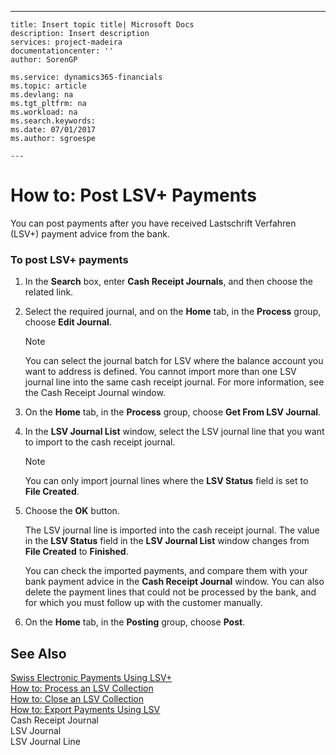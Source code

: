 ---
    title: Insert topic title| Microsoft Docs
    description: Insert description
    services: project-madeira
    documentationcenter: ''
    author: SorenGP

    ms.service: dynamics365-financials
    ms.topic: article
    ms.devlang: na
    ms.tgt_pltfrm: na
    ms.workload: na
    ms.search.keywords:
    ms.date: 07/01/2017
    ms.author: sgroespe

    ---
# How to: Post LSV+ Payments
You can post payments after you have received Lastschrift Verfahren \(LSV\+\) payment advice from the bank.  
  
### To post LSV\+ payments  
  
1.  In the **Search** box, enter **Cash Receipt Journals**, and then choose the related link.  
  
2.  Select the required journal, and on the **Home** tab, in the **Process** group, choose **Edit Journal**.  
  
    > [!NOTE]  
    >  You can select the journal batch for LSV where the balance account you want to address is defined. You cannot import more than one LSV journal line into the same cash receipt journal. For more information, see the Cash Receipt Journal window.  
  
3.  On the **Home** tab, in the **Process** group, choose **Get From LSV Journal**.  
  
4.  In the **LSV Journal List** window, select the LSV journal line that you want to import to the cash receipt journal.  
  
    > [!NOTE]  
    >  You can only import journal lines where the **LSV Status** field is set to **File Created**.  
  
5.  Choose the **OK** button.  
  
     The LSV journal line is imported into the cash receipt journal. The value in the **LSV Status** field in the **LSV Journal List** window changes from **File Created** to **Finished**.  
  
     You can check the imported payments, and compare them with your bank payment advice in the **Cash Receipt Journal** window. You can also delete the payment lines that could not be processed by the bank, and for which you must follow up with the customer manually.  
  
6.  On the **Home** tab, in the **Posting** group, choose **Post**.  
  
## See Also  
 [Swiss Electronic Payments Using LSV\+](../../LocalFunctionalityForMicrosoftDynamicsNav2016/Switzerland/swiss-electronic-payments-using-lsv-.md)   
 [How to: Process an LSV Collection](../../LocalFunctionalityForMicrosoftDynamicsNav2016/Switzerland/how-to-process-an-lsv-collection.md)   
 [How to: Close an LSV Collection](../../LocalFunctionalityForMicrosoftDynamicsNav2016/Switzerland/how-to-close-an-lsv-collection.md)   
 [How to: Export Payments Using LSV](../../LocalFunctionalityForMicrosoftDynamicsNav2016/Switzerland/how-to-export-payments-using-lsv.md)   
 Cash Receipt Journal   
 LSV Journal   
 LSV Journal Line
